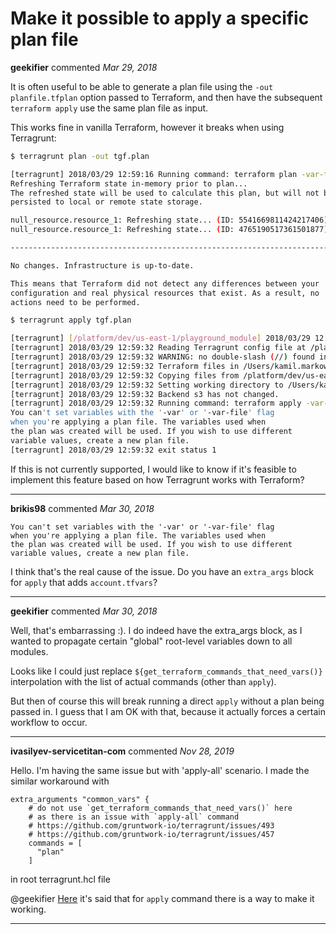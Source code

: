 # Make it possible to apply a specific plan file

**geekifier** commented *Mar 29, 2018*

It is often useful to be able to generate a plan file using the `-out planfile.tfplan` option passed to Terraform, and then have the subsequent `terraform apply` use the same plan file as input.

This works fine in vanilla Terraform, however it breaks when using Terragrunt:

```bash
$ terragrunt plan -out tgf.plan

[terragrunt] 2018/03/29 12:59:16 Running command: terraform plan -var-file=/platform/dev/us-east-1/playground_module/../../account.tfvars -out tgf.plan
Refreshing Terraform state in-memory prior to plan...
The refreshed state will be used to calculate this plan, but will not be
persisted to local or remote state storage.

null_resource.resource_1: Refreshing state... (ID: 5541669811424217406)
null_resource.resource_1: Refreshing state... (ID: 4765190517361501877)

------------------------------------------------------------------------

No changes. Infrastructure is up-to-date.

This means that Terraform did not detect any differences between your
configuration and real physical resources that exist. As a result, no
actions need to be performed.
```
```bash
$ terragrunt apply tgf.plan

[terragrunt] [/platform/dev/us-east-1/playground_module] 2018/03/29 12:59:31 Running command: terraform --version
[terragrunt] 2018/03/29 12:59:32 Reading Terragrunt config file at /platform/dev/us-east-1/playground_module/terraform.tfvars
[terragrunt] 2018/03/29 12:59:32 WARNING: no double-slash (//) found in source URL /NextGear/ngc-tf-mod-playground.git. Relative paths in downloaded Terraform code may not work.
[terragrunt] 2018/03/29 12:59:32 Terraform files in /Users/kamil.markowicz/.terragrunt/1FJt07AQRrpS8SZ_9uJ4JgBVAGE/JKvATcHaiXbEHrZ6QWznmOsnJfQ are up to date. Will not download again.
[terragrunt] 2018/03/29 12:59:32 Copying files from /platform/dev/us-east-1/playground_module into /Users/kamil.markowicz/.terragrunt/1FJt07AQRrpS8SZ_9uJ4JgBVAGE/JKvATcHaiXbEHrZ6QWznmOsnJfQ
[terragrunt] 2018/03/29 12:59:32 Setting working directory to /Users/kamil.markowicz/.terragrunt/1FJt07AQRrpS8SZ_9uJ4JgBVAGE/JKvATcHaiXbEHrZ6QWznmOsnJfQ
[terragrunt] 2018/03/29 12:59:32 Backend s3 has not changed.
[terragrunt] 2018/03/29 12:59:32 Running command: terraform apply -var-file=/platform/dev/us-east-1/playground_module/../../account.tfvars tgf.plan
You can't set variables with the '-var' or '-var-file' flag
when you're applying a plan file. The variables used when
the plan was created will be used. If you wish to use different
variable values, create a new plan file.
[terragrunt] 2018/03/29 12:59:32 exit status 1
```

If this is not currently supported, I would like to know if it's feasible to implement this feature based on how Terragrunt works with Terraform?
<br />
***


**brikis98** commented *Mar 30, 2018*

```
You can't set variables with the '-var' or '-var-file' flag
when you're applying a plan file. The variables used when
the plan was created will be used. If you wish to use different
variable values, create a new plan file.
```

I think that's the real cause of the issue. Do you have an `extra_args` block for `apply` that adds `account.tfvars`?
***

**geekifier** commented *Mar 30, 2018*

Well, that's embarrassing :). I do indeed have the extra_args block, as I wanted to propagate certain "global" root-level variables down to all modules.

Looks like I could just replace `${get_terraform_commands_that_need_vars()}` interpolation with the list of actual commands (other than `apply`).

But then of course this will break running a direct `apply` without a plan being passed in.
I guess that I am OK with that, because it actually forces a certain workflow to occur.
***

**ivasilyev-servicetitan-com** commented *Nov 28, 2019*

Hello.
I'm having the same issue but with 'apply-all' scenario.
I made the similar workaround with 
```
extra_arguments "common_vars" {
    # do not use `get_terraform_commands_that_need_vars()` here
    # as there is an issue with `apply-all` command
    # https://github.com/gruntwork-io/terragrunt/issues/493
    # https://github.com/gruntwork-io/terragrunt/issues/457
    commands = [
      "plan"
    ]
```
in root terragrunt.hcl file

@geekifier [Here](https://github.com/gruntwork-io/terragrunt/issues/493#issuecomment-452086522) it's said that for `apply` command there is a way to make it working.
***

